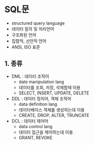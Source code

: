 # SQL문
- structured query language
- 데이터 질의 및 처리언어
- 구조화된 언어
- 집합적, 선언적 언어
- ANSI, ISO 표준
## 1. 종류
- DML : 데이터 조작어
  - date manipulation lang
  - 데이터를 조회, 저장, 삭제할때 이용
  - SELECT, INSERT, UPDATE, DELETE
- DDL : 데이터 정의어, 객체 조작어
  - data definition lang
  - 데이터베이스 객체를 생성하는데 이용
  - CREATE, DROP, ALTER, TRUNCATE
- DCL : 데이터 제어어
  - data control lang
  - 데이터 접근을 제어하는데 이용
  - GRANT, REVOKE
